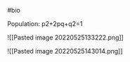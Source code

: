 #bio 

Population:
p2+2pq+q2=1


![[Pasted image 20220525133222.png]]

![[Pasted image 20220525143014.png]]

